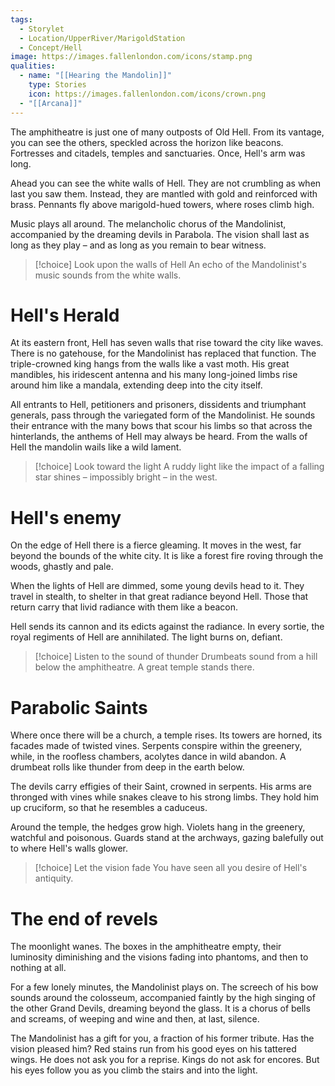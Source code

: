 ```yaml
---
tags:
  - Storylet
  - Location/UpperRiver/MarigoldStation
  - Concept/Hell
image: https://images.fallenlondon.com/icons/stamp.png
qualities:
  - name: "[[Hearing the Mandolin]]"
    type: Stories
    icon: https://images.fallenlondon.com/icons/crown.png
  - "[[Arcana]]"
---
```

The amphitheatre is just one of many outposts of Old Hell. From its vantage, you can see the others, speckled across the horizon like beacons. Fortresses and citadels, temples and sanctuaries. Once, Hell's arm was long.

Ahead you can see the white walls of Hell. They are not crumbling as when last you saw them. Instead, they are mantled with gold and reinforced with brass. Pennants fly above marigold-hued towers, where roses climb high.

Music plays all around. The melancholic chorus of the Mandolinist, accompanied by the dreaming devils in Parabola. The vision shall last as long as they play – and as long as you remain to bear witness.

> [!choice] Look upon the walls of Hell
> An echo of the Mandolinist's music sounds from the white walls.

# Hell's Herald

At its eastern front, Hell has seven walls that rise toward the city like waves. There is no gatehouse, for the Mandolinist has replaced that function. The triple-crowned king hangs from the walls like a vast moth. His great mandibles, his iridescent antenna and his many long-joined limbs rise around him like a mandala, extending deep into the city itself.

All entrants to Hell, petitioners and prisoners, dissidents and triumphant generals, pass through the variegated form of the Mandolinist. He sounds their entrance with the many bows that scour his limbs so that across the hinterlands, the anthems of Hell may always be heard. From the walls of Hell the mandolin wails like a wild lament.

> [!choice] Look toward the light
> A ruddy light like the impact of a falling star shines – impossibly bright – in the west.

# Hell's enemy

On the edge of Hell there is a fierce gleaming. It moves in the west, far beyond the bounds of the white city. It is like a forest fire roving through the woods, ghastly and pale.

When the lights of Hell are dimmed, some young devils head to it. They travel in stealth, to shelter in that great radiance beyond Hell. Those that return carry that livid radiance with them like a beacon.

Hell sends its cannon and its edicts against the radiance. In every sortie, the royal regiments of Hell are annihilated. The light burns on, defiant.

> [!choice] Listen to the sound of thunder
> Drumbeats sound from a hill below the amphitheatre. A great temple stands there.

# Parabolic Saints

Where once there will be a church, a temple rises. Its towers are horned, its facades made of twisted vines. Serpents conspire within the greenery, while, in the roofless chambers, acolytes dance in wild abandon. A drumbeat rolls like thunder from deep in the earth below.

The devils carry effigies of their Saint, crowned in serpents. His arms are thronged with vines while snakes cleave to his strong limbs. They hold him up cruciform, so that he resembles a caduceus.

Around the temple, the hedges grow high. Violets hang in the greenery, watchful and poisonous. Guards stand at the archways, gazing balefully out to where Hell's walls glower.

> [!choice] Let the vision fade
> You have seen all you desire of Hell's antiquity.

# The end of revels

The moonlight wanes. The boxes in the amphitheatre empty, their luminosity diminishing and the visions fading into phantoms, and then to nothing at all.

For a few lonely minutes, the Mandolinist plays on. The screech of his bow sounds around the colosseum, accompanied faintly by the high singing of the other Grand Devils, dreaming beyond the glass. It is a chorus of bells and screams, of weeping and wine and then, at last, silence.

The Mandolinist has a gift for you, a fraction of his former tribute. Has the vision pleased him? Red stains run from his good eyes on his tattered wings. He does not ask you for a reprise. Kings do not ask for encores. But his eyes follow you as you climb the stairs and into the light.